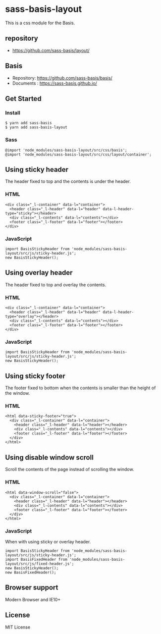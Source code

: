 # sass-basis-layout
This is a css module for the Basis.

## repository
* https://github.com/sass-basis/layout/

## Basis
* Repository: https://github.com/sass-basis/basis/
* Documents : https://sass-basis.github.io/

## Get Started
### Install
```
$ yarn add sass-basis
$ yarn add sass-basis-layout
```

### Sass
```
@import 'node_modules/sass-basis-layout/src/css/basis';
@import 'node_modules/sass-basis-layout/src/css/layout/container';
```

## Using sticky header

The header fixed to top and the contents is under the header.

### HTML
```
<div class="_l-container" data-l="container">
  <header class="_l-header" data-l="header" data-l-header-type="sticky"></header>
  <div class="_l-contents" data-l="contents"></div>
  <footer class="_l-footer" data-l="footer"></footer>
</div>
```

### JavaScript
```
import BasisStickyHeader from 'node_modules/sass-basis-layout/src/js/sticky-header.js';
new BasisStickyHeader();
```

## Using overlay header

The header fixed to top and overlay the contents.

### HTML
```
<div class="_l-container" data-l="container">
  <header class="_l-header" data-l="header" data-l-header-type="overlay"></header>
  <div class="_l-contents" data-l="contents"></div>
  <footer class="_l-footer" data-l="footer"></footer>
</div>
```

### JavaScript
```
import BasisStickyHeader from 'node_modules/sass-basis-layout/src/js/sticky-header.js';
new BasisStickyHeader();
```

## Using sticky footer

The footer fixed to bottom when the contents is smaller than the height of the window.

### HTML
```
<html data-sticky-footer="true">
  <div class="_l-container" data-l="container">
    <header class="_l-header" data-l="header"></header>
    <div class="_l-contents" data-l="contents"></div>
    <footer class="_l-footer" data-l="footer"></footer>
  </div>
</html>
```

## Using disable window scroll

Scroll the contents of the page instead of scrolling the window.

### HTML
```
<html data-window-scroll="false">
  <div class="_l-container" data-l="container">
    <header class="_l-header" data-l="header"></header>
    <div class="_l-contents" data-l="contents"></div>
    <footer class="_l-footer" data-l="footer"></footer>
  </div>
</html>
```

### JavaScript

When with using sticky or overlay header.

```
import BasisStickyHeader from 'node_modules/sass-basis-layout/src/js/sticky-header.js';
import BasisFixedHeader from 'node_modules/sass-basis-layout/src/js/fixed-header.js';
new BasisStickyHeader();
new BasisFixedHeader();
```

## Browser support
Modern Browser and IE10+

## License
MIT License

